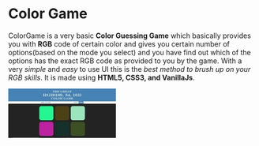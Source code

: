 # Color Game
ColorGame is a very basic **Color Guessing Game** which basically provides you with **RGB** code of certain color and gives you certain number of options(based on the mode you select) and you have find out which of the options has the exact RGB code as provided to you by the game. With a very *simple* and *easy* to use UI this is the *best method to brush up on your RGB skills*. It is made using **HTML5, CSS3, and VanillaJs**. 

![Image of the UI](/UI.JPG)
